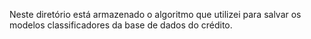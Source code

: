 Neste diretório está armazenado o algoritmo que utilizei para salvar os modelos classificadores da base de dados do crédito.